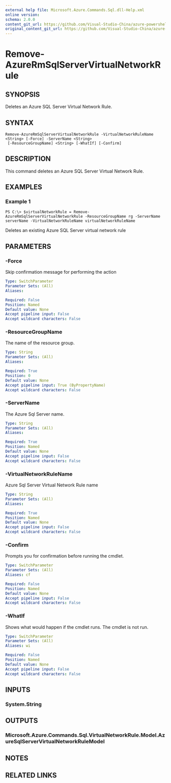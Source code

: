 ```yaml
---
external help file: Microsoft.Azure.Commands.Sql.dll-Help.xml
online version:
schema: 2.0.0
content_git_url: https://github.com/Visual-Studio-China/azure-powershell/blob/preview/src/ResourceManager/Sql/Commands.Sql/help/Remove-AzureRmSqlServerVirtualNetworkRule.md
original_content_git_url: https://github.com/Visual-Studio-China/azure-powershell/blob/preview/src/ResourceManager/Sql/Commands.Sql/help/Remove-AzureRmSqlServerVirtualNetworkRule.md
---
```


# Remove-AzureRmSqlServerVirtualNetworkRule

## SYNOPSIS
Deletes an Azure SQL Server Virtual Network Rule.

## SYNTAX

```
Remove-AzureRmSqlServerVirtualNetworkRule -VirtualNetworkRuleName <String> [-Force] -ServerName <String>
 [-ResourceGroupName] <String> [-WhatIf] [-Confirm]
```

## DESCRIPTION
This command deletes an Azure SQL Server Virtual Network Rule.

## EXAMPLES

### Example 1
```
PS C:\> $virtualNetworkRule = Remove-AzureRmSqlServerVirtualNetworkRule -ResourceGroupName rg -ServerName serverName -VirtualNetworkRuleName virtualNetworkRuleName
```

Deletes an existing Azure SQL Server virtual network rule

## PARAMETERS

### -Force
Skip confirmation message for performing the action

```yaml
Type: SwitchParameter
Parameter Sets: (All)
Aliases: 

Required: False
Position: Named
Default value: None
Accept pipeline input: False
Accept wildcard characters: False
```

### -ResourceGroupName
The name of the resource group.

```yaml
Type: String
Parameter Sets: (All)
Aliases: 

Required: True
Position: 0
Default value: None
Accept pipeline input: True (ByPropertyName)
Accept wildcard characters: False
```

### -ServerName
The Azure Sql Server name.

```yaml
Type: String
Parameter Sets: (All)
Aliases: 

Required: True
Position: Named
Default value: None
Accept pipeline input: False
Accept wildcard characters: False
```

### -VirtualNetworkRuleName
Azure Sql Server Virtual Network Rule name

```yaml
Type: String
Parameter Sets: (All)
Aliases: 

Required: True
Position: Named
Default value: None
Accept pipeline input: False
Accept wildcard characters: False
```

### -Confirm
Prompts you for confirmation before running the cmdlet.

```yaml
Type: SwitchParameter
Parameter Sets: (All)
Aliases: cf

Required: False
Position: Named
Default value: None
Accept pipeline input: False
Accept wildcard characters: False
```

### -WhatIf
Shows what would happen if the cmdlet runs.
The cmdlet is not run.

```yaml
Type: SwitchParameter
Parameter Sets: (All)
Aliases: wi

Required: False
Position: Named
Default value: None
Accept pipeline input: False
Accept wildcard characters: False
```

## INPUTS

### System.String


## OUTPUTS

### Microsoft.Azure.Commands.Sql.VirtualNetworkRule.Model.AzureSqlServerVirtualNetworkRuleModel

## NOTES

## RELATED LINKS


